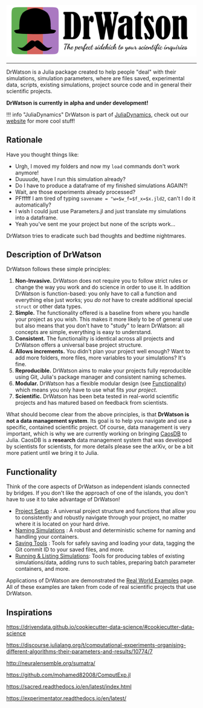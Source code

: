 ![DrWatson](https://github.com/JuliaDynamics/JuliaDynamics/blob/master/videos/drwatson/DrWatson-banner-nobg.png?raw=true)

---

DrWatson is a Julia package created to help people "deal" with their simulations, simulation parameters, where are files saved, experimental data, scripts, existing simulations, project source code and in general their scientific projects.

**DrWatson is currently in alpha and under development!**

!!! info "JuliaDynamics"
    DrWatson is part of [JuliaDynamics](https://juliadynamics.github.io/JuliaDynamics/), check out our [website](https://juliadynamics.github.io/JuliaDynamics/) for more cool stuff!

## Rationale
Have you thought things like:

* Urgh, I moved my folders and now my `load` commands don't work anymore!
* Duuuude, have I run this simulation already?
* Do I have to produce a dataframe of my finished simulations AGAIN?!
* Wait, are those experiments already processed?
* PFfffff I am tired of typing `savename = "w=$w_f=$f_x=$x.jld2`, can't I do it automatically?
* I wish I could just use Parameters.jl and just translate my simulations into a dataframe.
* Yeah you've sent me your project but none of the scripts work...

DrWatson tries to eradicate such bad thoughts and bedtime nightmares.


## Description of DrWatson

DrWatson follows these simple principles:

1. **Non-Invasive.** DrWatson does not require you to follow strict rules or change the way you work and do science in order to use it. In addition DrWatson is function-based: you only have to call a function and everything else just works; you *do not* have to create additional special `struct` or other data types.
1. **Simple.** The functionality offered is a baseline from where you handle your project as you wish. This makes it more likely to be of general use but also means that you don't have to "study" to learn DrWatson: all concepts are simple, everything is easy to understand.
2. **Consistent.** The functionality is identical across all projects and DrWatson offers a universal base project structure.
3. **Allows increments.** You didn't plan your project well enough? Want to add more folders, more files, more variables to your simulations? It's fine.
5. **Reproducible.** DrWatson aims to make your projects fully reproducible using Git, Julia's package manager and consistent naming schemes.
6. **Modular.** DrWatson has a flexible modular design (see [Functionality](@ref)) which means you only have to use what fits _your project_.
4. **Scientific.** DrWatson has been beta tested in real-world scientific projects and has matured based on feedback from scientists.

What should become clear from the above principles, is that **DrWatson is not a data management system**. Its goal is to help you navigate and use a specific, contained scientific project. Of course, data management is very important, which is why we are currently working on bringing [CaosDB](https://arxiv.org/abs/1801.07653) to Julia. CaosDB is a **research** data management system that was developed by scientists for scientists, for more details please see the arXiv, or be a bit more patient until we bring it to Julia.


## Functionality

Think of the core aspects of DrWatson as independent islands connected by bridges. If you don't like the approach of one of the islands, you don't have to use it to take advantage of DrWatson!

* [Project Setup](@ref) : A universal project structure and functions that allow you to consistently and robustly navigate through your project, no matter where it is located on your hard drive.
* [Naming Simulations](@ref) : A robust and deterministic scheme for naming and handling your containers.
* [Saving Tools](@ref) : Tools for safely saving and loading your data, tagging the Git commit ID to your saved files, and more.
* [Running & Listing Simulations](@ref): Tools for producing tables of existing simulations/data, adding runs to such tables, preparing batch parameter containers, and more.

Applications of DrWatson are demonstrated the [Real World Examples](@ref) page. All of these examples are taken from code of real scientific projects that use DrWatson.

## Inspirations

https://drivendata.github.io/cookiecutter-data-science/#cookiecutter-data-science

https://discourse.julialang.org/t/computational-experiments-organising-different-algorithms-their-parameters-and-results/10774/7

http://neuralensemble.org/sumatra/

https://github.com/mohamed82008/ComputExp.jl

https://sacred.readthedocs.io/en/latest/index.html

https://experimentator.readthedocs.io/en/latest/
